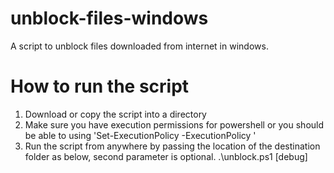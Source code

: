 # unblock-files-windows
A script to unblock files downloaded from internet in windows. 

# How to run the script 
1. Download or copy the script into a directory 
2. Make sure you have execution permissions for powershell or you should be able to using 'Set-ExecutionPolicy -ExecutionPolicy <policy>'
3. Run the script from anywhere by passing the location of the destination folder as below, second parameter is optional. 
    .\unblock.ps1 <destination-folder-path> [debug]
